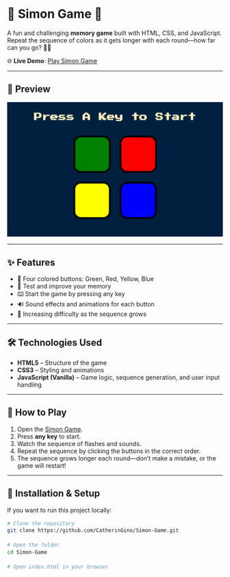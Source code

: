 # 🎵 Simon Game 🎵

A fun and challenging **memory game** built with HTML, CSS, and JavaScript.  
Repeat the sequence of colors as it gets longer with each round—how far can you go? 🧠✨

🌐 **Live Demo**: [Play Simon Game](https://catheringino.github.io/Simon-Game/)

---

## 📸 Preview
![Simon Game Screenshot](screenshot.png)

---

## ✨ Features
- 🎨 Four colored buttons: Green, Red, Yellow, Blue
- 🧠 Test and improve your memory
- ⌨️ Start the game by pressing any key
- 🔊 Sound effects and animations for each button
- 🚀 Increasing difficulty as the sequence grows

---

## 🛠️ Technologies Used
- **HTML5** – Structure of the game
- **CSS3** – Styling and animations
- **JavaScript (Vanilla)** – Game logic, sequence generation, and user input handling

---

## 🚀 How to Play
1. Open the [Simon Game](https://catheringino.github.io/Simon-Game/).
2. Press **any key** to start.
3. Watch the sequence of flashes and sounds.
4. Repeat the sequence by clicking the buttons in the correct order.
5. The sequence grows longer each round—don’t make a mistake, or the game will restart!

---

## 📂 Installation & Setup
If you want to run this project locally:
```bash
# Clone the repository
git clone https://github.com/CatherinGino/Simon-Game.git

# Open the folder
cd Simon-Game

# Open index.html in your browser
